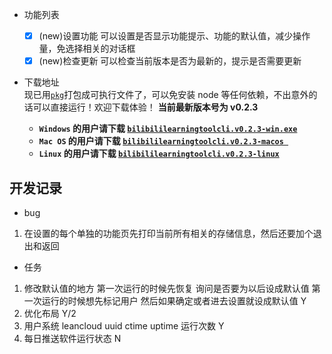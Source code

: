 - 功能列表

  - [x] (new)设置功能
        可以设置是否显示功能提示、功能的默认值，减少操作量，免选择相关的对话框
  - [x] (new)检查更新
        可以检查当前版本是否为最新的，提示是否需要更新

- 下载地址  
  现已用<a href="https://www.npmjs.com/package/pkg">`pkg`</a>打包成可执行文件了，可以免安装 node 等任何依赖，不出意外的话可以直接运行！欢迎下载体验！
  **当前最新版本号为 v0.2.3**

  - **`Windows` 的用户请下载 <a href="https://github.com/freysu/bilibiliLearningToolCLI/releases/download/v0.2.3/bilibililearningtoolcli.v0.2.3-win.exe">`bilibililearningtoolcli.v0.2.3-win.exe`</a>**
  - **`Mac OS` 的用户请下载 <a href="https://github.com/freysu/bilibiliLearningToolCLI/releases/download/v0.2.3/bilibililearningtoolcli.v0.2.3-macos">`bilibililearningtoolcli.v0.2.3-macos `</a>**
  - **`Linux` 的用户请下载 <a href="https://github.com/freysu/bilibiliLearningToolCLI/releases/download/v0.2.3/bilibililearningtoolcli.v0.2.3-linux">`bilibililearningtoolcli.v0.2.3-linux`</a>**

## 开发记录

- bug

1. 在设置的每个单独的功能页先打印当前所有相关的存储信息，然后还要加个退出和返回

- 任务

1. 修改默认值的地方 第一次运行的时候先恢复 询问是否要为以后设成默认值
   第一次运行的时候想先标记用户 然后如果确定或者进去设置就设成默认值 Y
2. 优化布局 Y/2
3. 用户系统 leancloud uuid ctime uptime 运行次数 Y
4. 每日推送软件运行状态 N
